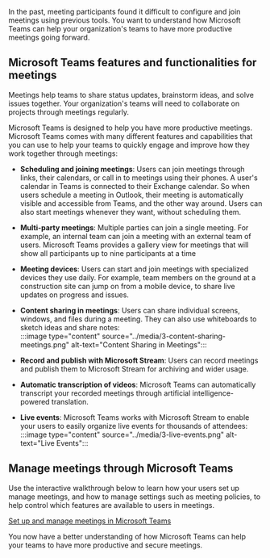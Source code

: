 In the past, meeting participants found it difficult to configure and join meetings using previous tools. You want to understand how Microsoft Teams can help your organization's teams to have more productive meetings going forward.

## Microsoft Teams features and functionalities for meetings

Meetings help teams to share status updates, brainstorm ideas, and solve issues together. Your organization's teams will need to collaborate on projects through meetings regularly.

Microsoft Teams is designed to help you have more productive meetings. Microsoft Teams comes with many different features and capabilities that you can use to help your teams to quickly engage and improve how they work together through meetings:

- **Scheduling and joining meetings**: Users can join meetings through links, their calendars, or call in to meetings using their phones. A user's calendar in Teams is connected to their Exchange calendar. So when users schedule a meeting in Outlook, their meeting is automatically visible and accessible from Teams, and the other way around. Users can also start meetings whenever they want, without scheduling them.
- **Multi-party meetings**: Multiple parties can join a single meeting. For example, an internal team can join a meeting with an external team of users. Microsoft Teams provides a gallery view for meetings that will show all participants up to nine participants at a time
- **Meeting devices**: Users can start and join meetings with specialized devices they use daily. For example, team members on the ground at a construction site can jump on from a mobile device, to share live updates on progress and issues.
- **Content sharing in meetings**: Users can share individual screens, windows, and files during a meeting. They can also use whiteboards to sketch ideas and share notes:<br />:::image type="content" source="../media/3-content-sharing-meetings.png" alt-text="Content Sharing in Meetings":::

- **Record and publish with Microsoft Stream**: Users can record meetings and publish them to Microsoft Stream for archiving and wider usage.
- **Automatic transcription of videos**: Microsoft Teams can automatically transcript your recorded meetings through artificial intelligence-powered translation.
- **Live events**: Microsoft Teams works with Microsoft Stream to enable your users to easily organize live events for thousands of attendees:<br />:::image type="content" source="../media/3-live-events.png" alt-text="Live Events":::

## Manage meetings through Microsoft Teams

Use the interactive walkthrough below to learn how your users set up manage meetings, and how to manage settings such as meeting policies, to help control which features are available to users in meetings.

[Set up and manage meetings in Microsoft Teams](https://mslearn.cloudguides.com/guides/Set%20up%20and%20manage%20meetings%20in%20Microsoft%20Teams)

You now have a better understanding of how Microsoft Teams can help your teams to have more productive and secure meetings.
